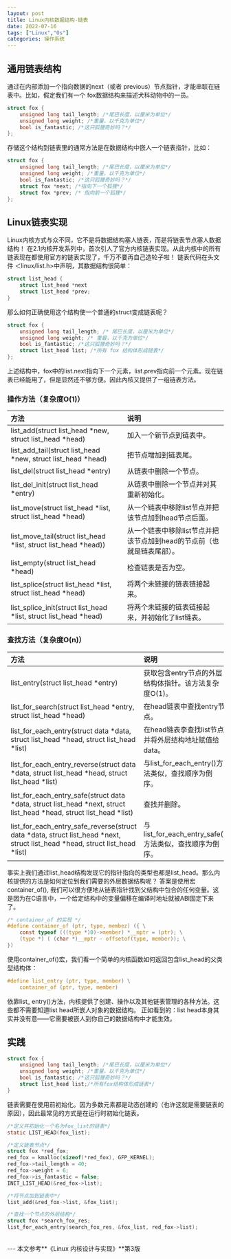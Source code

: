 ```yaml
---
layout: post
title: Linux内核数据结构-链表
date: 2022-07-16
tags: ["Linux","Os"]
categories: 操作系统 
---
```



## 通用链表结构
通过在内部添加一个指向数据的next（或者 previous）节点指针，才能串联在链表中。比如，假定我们有一个 fox数据结构来描述犬科动物中的一员。

```c
struct fox {
    unsigned long tail_length; /*尾巴长度，以厘米为单位*/
    unsigned long weight; /*重量，以千克为单位*/
    bool is_fantastic; /*这只狐狸奇妙吗？*/
};
```

存储这个结构到链表里的通常方法是在数据结构中嵌人一个链表指针，比如：

```c
struct fox {
    unsigned long tail_length; /*尾巴长度，以厘米为单位*/
    unsigned long weight; /*重量，以千克为单位*/
    bool is_fantastic; /*这只狐狸奇妙吗？*/
    struct fox *next; /*指向下一个狐狸*/
    struct fox *prev; /* 指向前一个狐狸*/
};
```

## Linux链表实现

Linux内核方式与众不同，它不是将数据结构塞人链表，而是将链表节点塞人数据结构！
在2.1内核开发系列中，首次引人了官方内核链表实现。从此内核中的所有链表现在都使用官方的链表实现了，千万不要再自己造轮子啦！
链表代码在头文件 ＜linux/list.h>中声明，其数据结构很简单：

```c
struct list_head {
    struct list_head *next
    struct list_head *prev;
}
```

那么如何正确使用这个结构使一个普通的struct变成链表呢？

```c
struct fox {
    unsigned long tail_length; /* 尾巴长度，以厘米为单位*/
    unsigned long weight; /* 重最，以千克为单位*/
    bool is_fantastic; /*这只狐狸奇妙吗？*/
    struct list_head list; /*所有 fox 结构体形成链表*/
};
```

上述结构中，fox中的list.next指向下一个元素，list.prev指向前一个元素。现在链表已经能用了，但是显然还不够方便。因此內核又提供了一组链表方法。

### 操作方法（复杂度O(1)）

|方法&nbsp; &nbsp; &nbsp; &nbsp; &nbsp;&nbsp; &nbsp; &nbsp; &nbsp; &nbsp;&nbsp; &nbsp; &nbsp; &nbsp; &nbsp;|说明|
|:--|:--|
|list\_add(struct list\_head *new, struct list\_head *head)|加入一个新节点到链表中。|
|list\_add\_tail(struct list\_head *new, struct list\_head *head)|把节点增加到链表尾。|
|list_del(struct list\_head *entry)|从链表中删除一个节点。|
|list\_del\_init(struct list\_head *entry)|从链表中删除一个节点并对其重新初始化。|
|list\_move(struct list\_head *list, struct list\_head *head)|从一个链表中移除list节点并把该节点加到head节点后面。|
|list\_move\_tail(struct list\_head *list, struct list\_head *head))|从一个链表中移除list节点并把该节点加到head的节点前（也就是链表尾部）。|
|list\_empty(struct list\_head *head)|检查链表是否为空。|
|list\_splice(struct list\_head *list, struct list\_head *head)|将两个未链接的链表链接起来。|
|list\_splice\_init(struct list\_head *list, struct list\_head *head)|将两个未链接的链表链接起来，并初始化了list链表。|

### 查找方法（复杂度O(n)）

|方法|说明|
|:--|:--|
|list\_entry(struct list\_head *entry)|获取包含entry节点的外层结构体指针。该方法复杂度O(1)。|
|list\_for\_search(struct list\_head *entry, struct list\_head *head)|在head链表中查找entry节点。|
|list\_for\_each\_entry(struct data *data, struct list\_head *head, struct list\_head *list)|在head链表李查找list节点并将外层结构地址赋值给data。|
|list\_for\_each\_entry\_reverse(struct data *data, struct list_head *head, struct list\_head *list)|与list\_for\_each\_entry()方法类似，查找顺序为倒序。|
|list\_for\_each\_entry\_safe(struct data *data, struct list\_head *next, struct list\_head *head, struct list\_head *list)|查找并删除。|
|list\_for\_each\_entry\_safe\_reverse(struct data *data, struct list\_head *next, struct list\_head *head, struct list\_head *list)|与list\_for\_each\_entry\_safe()方法类似，查找顺序为倒序。|

事实上我们通过list\_head结构发现它的指针指向的类型也都是list_head。那么内核提供的方法是如何定位到我们需要的外层数据结构呢？
答案是使用宏container_of(), 我们可以很方便地从链表指针找到父结构中包合的任何变量。这是因为在C语言中，一个给定结构中的变量偏移在编译时地址就被ABI固定下来了。

```C
/* container_of 的实现 */
#define container_of (ptr, type, membez) ({ \
    const typeof (((type *)0)->member) *__mptr = (ptr); \
    (type *) ( (char *)__mptr - offsetof(type, member)); \
})
```

使用container_of()宏，我们看一个简单的内核函数如何返回包含list_head的父类型结构体：

```C
#define list_entry (ptr, type, member) \
    container_of (ptr, type, member)
```

依靠list_ entry()方法，内核提供了创建、操作以及其他链表管理的各种方法。这些都不需要知道list head所嵌人对象的数据结构。
正如看到的：list head本身其实并没有意——它需要被嵌人到你自己的数据结构中才能生效。

## 实践

```c
struct fox {
    unsigned long tail_length; /*尾巴长度，以厘米为单位*/
    unsigned long weight; /*重量，以千克为单位*/
    bool is_fantastic; /*这只狐狸奇妙吗？*/
    struct list_head list;/*所有fox结构体形成链表*/
}
```

链表需要在使用前初始化。因为多数元素都是动态创建的（也许这就是需要链表的原因），因此最常见的方式是在运行时初始化链表。


```c
/*定义并初始化一个名为fox_list的链表*/
static LIST_HEAD(fox_list);

/*定义链表节点*/
struct fox *red_fox;
red_fox = kmalloc(sizeof(*red_fox), GFP_KERNEL);
red_fox->tail_length = 40;
red_fox->weight = 6;
red_fox->is_fantastic = false;
INIT_LIST_HEAD(&red_fox->list);

/*将节点加到链表中*/
list_add(&red_fox->list, &fox_list);

/*查找一个节点的外层结构*/
struct fox *search_fox_res;
list_for_each_entry(search_fox_res, &fox_list, red_fox->list);
```
<br>
---
本文参考**《Linux 内核设计与实现》**第3版
